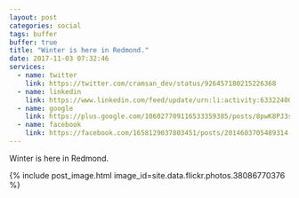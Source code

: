 ```yaml
---
layout: post
categories: social
tags: buffer
buffer: true
title: "Winter is here in Redmond."
date: 2017-11-03 07:32:46
services: 
  - name: twitter
    link: https://twitter.com/cramsan_dev/status/926457180215226368
  - name: linkedin
    link: https://www.linkedin.com/feed/update/urn:li:activity:6332240016311492608
  - name: google
    link: https://plus.google.com/106027709116533359385/posts/8pwK8PJ3sPC
  - name: facebook
    link: https://facebook.com/1658129037803451/posts/2014603705489314
---
```


Winter is here in Redmond.

{% include post_image.html image_id=site.data.flickr.photos.38086770376 %}
